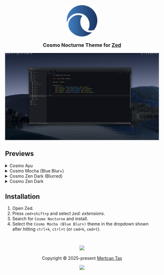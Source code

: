 <h3 align="center">
	<img src="screenshots/logo.svg" width="100" alt="Logo"/><br/>
	<img src="https://raw.githubusercontent.com/catppuccin/catppuccin/main/assets/misc/transparent.png" height="30" width="0px"/>
	Cosmo Nocturne Theme for <a href="https://zed.dev/">Zed</a>
	<img src="https://raw.githubusercontent.com/catppuccin/catppuccin/main/assets/misc/transparent.png" height="30" width="0px"/>
</h3>

<p align="center">
	<img src="screenshots/Cosmo%20Ayu.jpg"/>
</p>

## Previews

<details>
<summary>Cosmo Ayu</summary>
<img src="screenshots/Cosmo%20Ayu.jpg"/>
</details>
<details>
<summary>Cosmo Mocha (Blue Blur+)</summary>
<img src="screenshots/Cosmo%20Mocha%20(Blue%20Blur%2B).jpg"/>
</details>
<details>
<summary>Cosmo Zen Dark (Blurred)</summary>
<img src="screenshots/Cosmo%20Zen%20Dark%20(Blurred).jpg"/>
</details>
<details>
<summary>Cosmo Zen Dark</summary>
<img src="screenshots/Cosmo%20Zen%20Dark.jpg"/>
</details>


## Installation

1. Open Zed.
2. Press `cmd+shift+p` and select _zed: extensions_.
3. Search for `Cosmo Nocturne` and install.
4. Select the `Cosmo Mocha (Blue Blur+)` theme in the dropdown shown after hitting `ctrl+k`, `ctrl+t` (or `cmd+k`, `cmd+t`).

&nbsp;

<p align="center">
	<img src="https://raw.githubusercontent.com/catppuccin/catppuccin/main/assets/footers/gray0_ctp_on_line.svg?sanitize=true" />
</p>

<p align="center">
	Copyright &copy; 2025-present <a href="https://github.com/mertcan-tas" target="_blank">Mertcan Taş</a>
</p>

<p align="center">
	<a href="https://github.com/taciturnaxolotl/catppuccin-blur-zed/blob/main/LICENSE.md"><img src="https://img.shields.io/static/v1.svg?style=for-the-badge&label=License&message=MIT&logoColor=d9e0ee&colorA=363a4f&colorB=b7bdf8"/></a>
</p>
